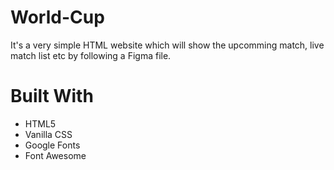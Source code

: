 # World-Cup
It's a very simple HTML website which will show the upcomming match, live match list etc by following a Figma file.

# Built With
* HTML5
* Vanilla CSS
* Google Fonts
* Font Awesome
